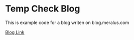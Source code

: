 # Temp Check Blog

This is example code for a blog writen on 
blog.meralus.com 

[Blog Link](https://blog.meralus.com/heat-checks-and-humbleness/)


